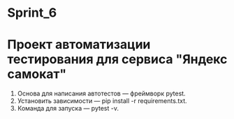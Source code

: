 # Sprint_6

# Проект автоматизации тестирования для сервиса "Яндекс самокат"
1. Основа для написания автотестов — фреймворк pytest.
2. Установить зависимости — pip install -r requirements.txt.
3. Команда для запуска — pytest -v. 